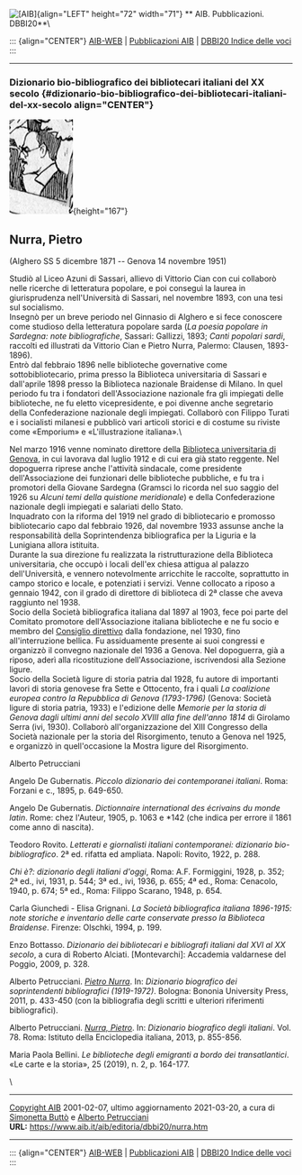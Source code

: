 ![\[AIB\]](/aib/wi/aibv72.gif){align="LEFT" height="72" width="71"}
** AIB. Pubblicazioni. DBBI20**\

::: {align="CENTER"}
[AIB-WEB](/) \| [Pubblicazioni AIB](/pubblicazioni/) \| [DBBI20 Indice
delle voci](dbbi20.htm)
:::

------------------------------------------------------------------------

### Dizionario bio-bibliografico dei bibliotecari italiani del XX secolo {#dizionario-bio-bibliografico-dei-bibliotecari-italiani-del-xx-secolo align="CENTER"}

![\[Ritratto\]](nurra.jpg){height="167"}

## Nurra, Pietro

(Alghero SS 5 dicembre 1871 -- Genova 14 novembre 1951)

Studiò al Liceo Azuni di Sassari, allievo di Vittorio Cian con cui
collaborò nelle ricerche di letteratura popolare, e poi conseguì la
laurea in giurisprudenza nell\'Università di Sassari, nel novembre 1893,
con una tesi sul socialismo.\
Insegnò per un breve periodo nel Ginnasio di Alghero e si fece conoscere
come studioso della letteratura popolare sarda (*La poesia popolare in
Sardegna: note bibliografiche*, Sassari: Gallizzi, 1893; *Canti popolari
sardi*, raccolti ed illustrati da Vittorio Cian e Pietro Nurra, Palermo:
Clausen, 1893-1896).\
Entrò dal febbraio 1896 nelle biblioteche governative come
sottobibliotecario, prima presso la Biblioteca universitaria di Sassari
e dall\'aprile 1898 presso la Biblioteca nazionale Braidense di Milano.
In quel periodo fu tra i fondatori dell\'Associazione nazionale fra gli
impiegati delle biblioteche, ne fu eletto vicepresidente, e poi divenne
anche segretario della Confederazione nazionale degli impiegati.
Collaborò con Filippo Turati e i socialisti milanesi e pubblicò vari
articoli storici e di costume su riviste come «Emporium» e
«L\'illustrazione italiana».\

Nel marzo 1916 venne nominato direttore della [Biblioteca universitaria
di Genova](/aib/stor/teche/ge-uni.htm), in cui lavorava dal luglio 1912
e di cui era già stato reggente. Nel dopoguerra riprese anche
l\'attività sindacale, come presidente dell\'Associazione dei funzionari
delle biblioteche pubbliche, e fu tra i promotori della Giovane Sardegna
(Gramsci lo ricorda nel suo saggio del 1926 su *Alcuni temi della
quistione meridionale*) e della Confederazione nazionale degli impiegati
e salariati dello Stato.\
Inquadrato con la riforma del 1919 nel grado di bibliotecario e promosso
bibliotecario capo dal febbraio 1926, dal novembre 1933 assunse anche la
responsabilità della Soprintendenza bibliografica per la Liguria e la
Lunigiana allora istituita.\
Durante la sua direzione fu realizzata la ristrutturazione della
Biblioteca universitaria, che occupò i locali dell\'ex chiesa attigua al
palazzo dell\'Università, e vennero notevolmente arricchite le raccolte,
soprattutto in campo storico e locale, e potenziati i servizi. Venne
collocato a riposo a gennaio 1942, con il grado di direttore di
biblioteca di 2ª classe che aveva raggiunto nel 1938.\
Socio della Società bibliografica italiana dal 1897 al 1903, fece poi
parte del Comitato promotore dell\'Associazione italiana biblioteche e
ne fu socio e membro del [Consiglio direttivo](/aib/stor/cariche30.htm)
dalla fondazione, nel 1930, fino all\'interruzione bellica. Fu
assiduamente presente ai suoi congressi e organizzò il convegno
nazionale del 1936 a Genova. Nel dopoguerra, già a riposo, aderì alla
ricostituzione dell\'Associazione, iscrivendosi alla Sezione ligure.\
Socio della Società ligure di storia patria dal 1928, fu autore di
importanti lavori di storia genovese fra Sette e Ottocento, fra i quali
*La coalizione europea contro la Repubblica di Genova (1793-1796)*
(Genova: Società ligure di storia patria, 1933) e l\'edizione delle
*Memorie per la storia di Genova dagli ultimi anni del secolo XVIII alla
fine dell\'anno 1814* di Girolamo Serra (ivi, 1930). Collaborò
all\'organizzazione del XIII Congresso della Società nazionale per la
storia del Risorgimento, tenuto a Genova nel 1925, e organizzò in
quell\'occasione la Mostra ligure del Risorgimento.

Alberto Petrucciani

Angelo De Gubernatis. *Piccolo dizionario dei contemporanei italiani*.
Roma: Forzani e c., 1895, p. 649-650.

Angelo De Gubernatis. *Dictionnaire international des écrivains du monde
latin*. Rome: chez l\'Auteur, 1905, p. 1063 e \*142 (che indica per
errore il 1861 come anno di nascita).

Teodoro Rovito. *Letterati e giornalisti italiani contemporanei:
dizionario bio-bibliografico*. 2ª ed. rifatta ed ampliata. Napoli:
Rovito, 1922, p. 288.

*Chi è?: dizionario degli italiani d\'oggi*, Roma: A.F. Formiggini,
1928, p. 352; 2ª ed., ivi, 1931, p. 544; 3ª ed., ivi, 1936, p. 655; 4ª
ed., Roma: Cenacolo, 1940, p. 674; 5ª ed., Roma: Filippo Scarano, 1948,
p. 654.

Carla Giunchedi - Elisa Grignani. *La Società bibliografica italiana
1896-1915: note storiche e inventario delle carte conservate presso la
Biblioteca Braidense*. Firenze: Olschki, 1994, p. 199.

Enzo Bottasso. *Dizionario dei bibliotecari e bibliografi italiani dal
XVI al XX secolo*, a cura di Roberto Alciati. \[Montevarchi\]: Accademia
valdarnese del Poggio, 2009, p. 328.

Alberto Petrucciani. *[Pietro
Nurra](https://www.academia.edu/12413998/Pietro_Nurra)*. In: *Dizionario
biografico dei soprintendenti bibliografici (1919-1972)*. Bologna:
Bononia University Press, 2011, p. 433-450 (con la bibliografia degli
scritti e ulteriori riferimenti bibliografici).

Alberto Petrucciani. *[Nurra,
Pietro](http://www.treccani.it/enciclopedia/pietro-nurra_(Dizionario-Biografico)/)*.
In: *Dizionario biografico degli italiani*. Vol. 78. Roma: Istituto
della Enciclopedia italiana, 2013, p. 855-856.

Maria Paola Bellini. *Le biblioteche degli emigranti a bordo dei
transatlantici*. «Le carte e la storia», 25 (2019), n. 2, p. 164-177.

\

------------------------------------------------------------------------

[Copyright AIB](/su-questo-sito/dichiarazione-di-copyright-aib-web/)
2001-02-07, ultimo aggiornamento 2021-03-20, a cura di [Simonetta
Buttò](/aib/redazione3.htm) e [Alberto
Petrucciani](/su-questo-sito/redazione-aib-web/)\
**URL:** https://www.aib.it/aib/editoria/dbbi20/nurra.htm

------------------------------------------------------------------------

::: {align="CENTER"}
[AIB-WEB](/) \| [Pubblicazioni AIB](/pubblicazioni/) \| [DBBI20 Indice
delle voci](dbbi20.htm)
:::
